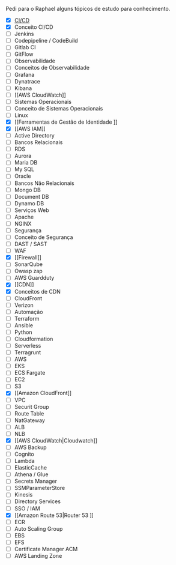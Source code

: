 
Pedi para o Raphael alguns tópicos de estudo para conhecimento.

- [x] [CI/CD](CI.CD)  
- [x] Conceito CI/CD  
- [ ] Jenkins  
- [ ] Codepipeline / CodeBuild  
- [ ] Gitlab CI  
- [ ] GitFlow  
- [ ] Observabilidade  
- [ ] Conceitos de Observabilidade  
- [ ] Grafana  
- [ ] Dynatrace  
- [ ] Kibana  
- [ ] [[AWS CloudWatch]]  
- [ ] Sistemas Operacionais  
- [ ] Conceito de Sistemas Operacionais  
- [ ] Linux  
- [x] [[Ferramentas de Gestão de Identidade  ]]
- [x] [[AWS IAM]]
- [ ] Active Directory  
- [ ] Bancos Relacionais  
- [ ] RDS  
- [ ] Aurora  
- [ ] Maria DB  
- [ ] My SQL  
- [ ] Oracle  
- [ ] Bancos Não Relacionais  
- [ ] Mongo DB  
- [ ] Document DB  
- [ ] Dynamo DB  
- [ ] Serviços Web  
- [ ] Apache  
- [ ] NGINX  
- [ ] Segurança  
- [ ] Conceito de Segurança  
- [ ] DAST / SAST  
- [ ] WAF  
- [x] [[Firewall]]  
- [ ] SonarQube  
- [ ] Owasp zap  
- [ ] AWS Guardduty  
- [x] [[CDN]]  
- [x] Conceitos de CDN  
- [ ] CloudFront  
- [ ] Verizon  
- [ ] Automação  
- [ ] Terraform  
- [ ] Ansible  
- [ ] Python  
- [ ] Cloudformation  
- [ ] Serverless  
- [ ] Terragrunt  
- [ ] AWS  
- [ ] EKS  
- [ ] ECS Fargate  
- [ ] EC2  
- [ ] S3  
- [x] [[Amazon CloudFront]]  
- [ ] VPC  
- [ ] Securit Group  
- [ ] Route Table  
- [ ] NatGateway  
- [ ] ALB  
- [ ] NLB  
- [x] [[AWS CloudWatch|Cloudwatch]]  
- [ ] AWS Backup  
- [ ] Cognito  
- [ ] Lambda  
- [ ] ElasticCache  
- [ ] Athena / Glue  
- [ ] Secrets Manager  
- [ ] SSMParameterStore  
- [ ] Kinesis  
- [ ] Directory Services  
- [ ] SSO / IAM  
- [x] [[Amazon Route 53|Router 53 ]] 
- [ ] ECR  
- [ ] Auto Scaling Group  
- [ ] EBS  
- [ ] EFS  
- [ ] Certificate Manager ACM  
- [ ] AWS Landing Zone